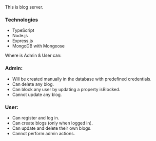 This is blog server.

### Technologies

- TypeScript
- Node.js
- Express.js
- MongoDB with Mongoose

Where is Admin & User can:

### Admin:

- Will be created manually in the database with predefined credentials.
- Can delete any blog.
- Can block any user by updating a property isBlocked.
- Cannot update any blog.

### User:

- Can register and log in.
- Can create blogs (only when logged in).
- Can update and delete their own blogs.
- Cannot perform admin actions.
